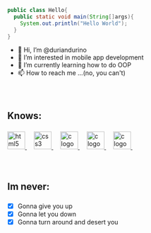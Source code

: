 
```Java
public class Hello{
  public static void main(String[]args){
    System.out.println("Hello World");
  }
}
```
- 👋 Hi, I’m @duriandurino
- 👀 I’m interested in mobile app development
- 🌱 I’m currently learning how to do OOP
- 📫 How to reach me ...(no, you can't)

###

<br clear="both">

<h2 align="left">Knows:</h2>

###

<div align="left">
  <a href="https://www.w3.org/html/" target="_blank" rel="noreferrer"><img src="https://cdn.jsdelivr.net/gh/devicons/devicon/icons/html5/html5-original.svg" height="40" alt="html5 logo"  />  </a>
  <img width="12" /> 
  <a href="https://www.w3schools.com/css/" target="_blank" rel="noreferrer"><img src="https://cdn.jsdelivr.net/gh/devicons/devicon/icons/css3/css3-original.svg" height="40" alt="css3 logo"  /> </a>
  <img width="12" /> 
  <a href="https://www.cprogramming.com/" target="_blank" rel="noreferrer"><img src="https://cdn.jsdelivr.net/gh/devicons/devicon/icons/c/c-original.svg"   height="40" alt="c logo"  /> </a>
  <img width="12" />
  <a href="https://www.java.com/en/" target="_blank" rel="noreferrer"><img src="https://cdn-icons-png.flaticon.com/512/226/226777.png" height="40" alt="c logo"  /> </a>
  <img width="12" />
  <a href="https://www.arduino.cc/" target="_blank" rel="noreferrer"><img src="https://cdn.icon-icons.com/icons2/159/PNG/256/arduino_22429.png" height="40" alt="c logo"  /> </a>
  <img width="12" />
</div>

###
<br clear="both">
<h2 align="left">Im never: </h2>

###

- [x] Gonna give you up
- [x] Gonna let you down
- [x] Gonna turn around and desert you
<!---
duriandurino/duriandurino is a ✨ special ✨ repository because its `README.md` (this file) appears on your GitHub profile.
You can click the Preview link to take a look at your changes.
--->
